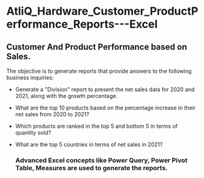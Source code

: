 # AtliQ_Hardware_Customer_ProductPerformance_Reports---Excel

## Customer And Product Performance based on Sales.

The objective is to generate reports that provide answers to the following business inquiries:

- Generate a "Division" report to present the net sales data for 2020 and 2021, along with the growth percentage.

- What are the top 10 products based on the percentage increase in their net sales from 2020 to 2021?

- Which products are ranked in the top 5 and bottom 5 in terms of quantity sold?

- What are the top 5 countries in terms of net sales in 2021?

  ### Advanced Excel concepts like Power Query, Power Pivot Table, Measures are used to generate the reports.

